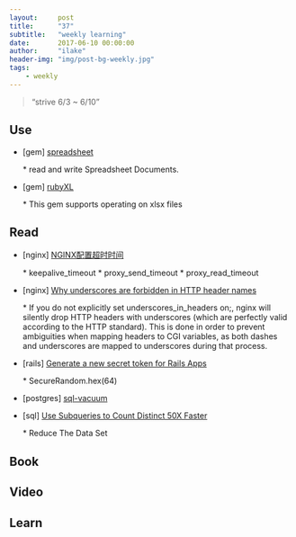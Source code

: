 ```yaml
---
layout:     post
title:      "37"
subtitle:   "weekly learning"
date:       2017-06-10 00:00:00
author:     "ilake"
header-img: "img/post-bg-weekly.jpg"
tags:
    - weekly
---
```

> “strive 6/3 ~ 6/10”

## Use

* <p>[gem] <a href="https://github.com/zdavatz/spreadsheet">spreadsheet</a></p>
  * read and write Spreadsheet Documents.

* <p>[gem] <a href="https://github.com/weshatheleopard/rubyXL">rubyXL</a></p>
  * This gem supports operating on xlsx files

## Read

* <p>[nginx] <a href="https://my.oschina.net/xsh1208/blog/199674">NGINX配置超时时间</a></p>
  * keepalive_timeout
  * proxy_send_timeout
  * proxy_read_timeout

* <p>[nginx] <a href="https://stackoverflow.com/questions/22856136/why-underscores-are-forbidden-in-http-header-names">Why underscores are forbidden in HTTP header names</a></p>
  * If you do not explicitly set underscores_in_headers on;, nginx will silently drop HTTP headers with underscores (which are perfectly valid according to the HTTP standard). This is done in order to prevent ambiguities when mapping headers to CGI variables, as both dashes and underscores are mapped to underscores during that process.

* <p>[rails] <a href="https://www.jamesbadger.ca/2012/12/18/generate-new-secret-token/">Generate a new secret token for Rails Apps</a></p>
  * SecureRandom.hex(64)

* <p>[postgres] <a href="https://www.postgresql.org/docs/9.1/static/sql-vacuum.html">sql-vacuum</a></p>

* <p>[sql] <a href="https://www.periscopedata.com/blog/use-subqueries-to-count-distinct-50x-faster.html">Use Subqueries to Count Distinct 50X Faster</a></p>
  * Reduce The Data Set

## Book

## Video

## Learn
